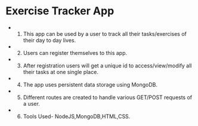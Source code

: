 # Exercise Tracker App

- 1. This app can be used by a user to track all their tasks/exercises of their day to day lives.
- 2. Users can register themselves to this app.
- 3. After registration users will get a unique id to access/view/modify all their tasks at one single place.
- 4. The app uses persistent data storage using MongoDB.
- 5. Different routes are created to handle various GET/POST requests of a user.
- 6. Tools Used- NodeJS,MongoDB,HTML,CSS.
